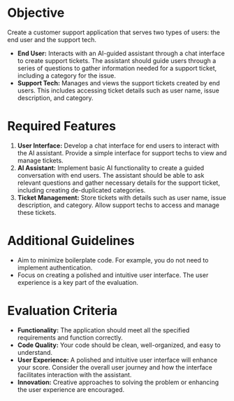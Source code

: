 # Objective

Create a customer support application that serves two types of users: the end user and the support tech.

- **End User:** Interacts with an AI-guided assistant through a chat interface to create support tickets. The assistant should guide users through a series of questions to gather information needed for a support ticket, including a category for the issue.
- **Support Tech:** Manages and views the support tickets created by end users. This includes accessing ticket details such as user name, issue description, and category.

# Required Features

1. **User Interface:** Develop a chat interface for end users to interact with the AI assistant. Provide a simple interface for support techs to view and manage tickets.
2. **AI Assistant:** Implement basic AI functionality to create a guided conversation with end users. The assistant should be able to ask relevant questions and gather necessary details for the support ticket, including creating de-duplicated categories.
3. **Ticket Management:** Store tickets with details such as user name, issue description, and category. Allow support techs to access and manage these tickets.

# Additional Guidelines

- Aim to minimize boilerplate code. For example, you do not need to implement authentication.
- Focus on creating a polished and intuitive user interface. The user experience is a key part of the evaluation.

# Evaluation Criteria

- **Functionality:** The application should meet all the specified requirements and function correctly.
- **Code Quality:** Your code should be clean, well-organized, and easy to understand.
- **User Experience:** A polished and intuitive user interface will enhance your score. Consider the overall user journey and how the interface facilitates interaction with the assistant.
- **Innovation:** Creative approaches to solving the problem or enhancing the user experience are encouraged.
